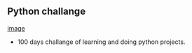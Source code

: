 ## Python challange

[image](banner.jpeg)

- 100 days challange of learning and doing python projects.
